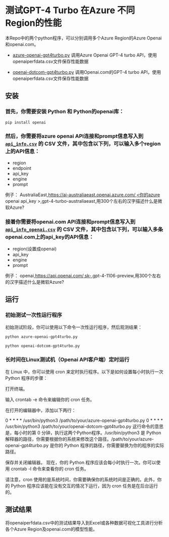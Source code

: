 # 测试GPT-4 Turbo 在Azure 不同Region的性能


本Repo中的两个python程序，可以分别调用多个Azure Region的Azure Openai和openai.com。

 - [azure-openai-gpt4turbo.py](azure-openai-gpt4turbo.py) 调用Azure Openai GPT-4 turbo API，使用openaiperfdata.csv文件保存性能数据

 - [openai-dotcom-gpt4turbo.py](openai-dotcom-gpt4turbo.py) 调用Openai.com的GPT-4 turbo API，使用openaiperfdata.csv文件保存性能数据


## 安装

### 首先，你需要安装 Python 和 Python的openai库：


```bash
pip install openai 

```

### 然后，你需要将azure openai API连接和prompt信息写入到[ `api_info.csv`](api_info.csv) 的 CSV 文件，其中包含以下列，可以输入多个region上的API信息：

- region
- endpoint
- api_key
- engine
- prompt
  

例子： AustraliaEast,https://ai-australiaeast.openai.azure.com/,<你的azure openai api_key >,gpt-4-turbo-australiaeast,用300个左右的汉字描述什么是微软Azure?

### 接着你需要将openai.com API连接和prompt信息写入到 [`api_info_openai.csv`](api_info_openai.csv) 的 CSV 文件，其中包含以下列，可以输入多条openai.com上的api_key的API信息：

- region(设置成openai)
- api_key
- engine
- prompt

例子： 
openai,https://api.openai.com/,sk-<your own openai api_key>,gpt-4-1106-preview,用300个左右的汉字描述什么是微软Azure?
## 运行

### 初始测试一次性运行程序
初始测试阶段，你可以使用以下命令一次性运行程序，然后观测结果：

```bash 将结果保存到同目录的CSV文件openaiperfdata.csv中
python azure-openai-gpt4turbo.py 

python openai-dotcom-gpt4turbo.py
```
### 长时间在Linux测试机（Openai API客户端）定时运行

在 Linux 中，你可以使用 cron 来定时执行程序。以下是如何设置每小时执行一次 Python 程序的步骤：

打开终端。

输入 crontab -e 命令来编辑你的 cron 任务。

在打开的编辑器中，添加以下两行：

0 * * * * /usr/bin/python3 /path/to/your/azure-openai-gpt4turbo.py 
0 * * * * /usr/bin/python3 /path/to/your/openai-dotcom-gpt4turbo.py
这行命令的意思是，每小时的第 0 分钟，执行这两个Python程序。/usr/bin/python3 是 Python 解释器的路径，你需要根据你的系统来修改这个路径。/path/to/your/azure-openai-gpt4turbo.py 是你的 Python 程序的路径，你需要替换为你的程序的实际路径。

保存并关闭编辑器。
现在，你的 Python 程序应该会每小时执行一次。你可以使用 crontab -l 命令来查看你的 cron 任务。

请注意，cron 使用的是系统时间，你需要确保你的系统时间是正确的。此外，你的 Python 程序应该能在没有交互的情况下运行，因为 cron 任务是在后台运行的。
## 测试结果

将openaiperfdata.csv中的测试结果导入到Excel或各种数据可视化工具进行分析各个Azure Region及openai.com的模型性能。
